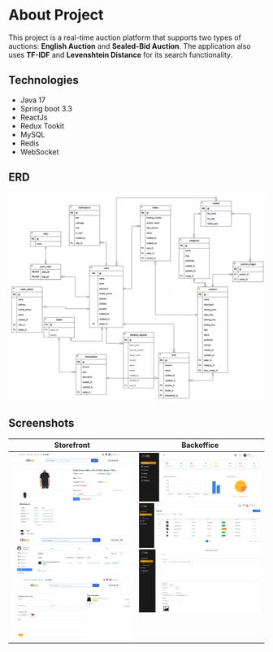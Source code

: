 # About Project

This project is a real-time auction platform that supports two types of auctions: **English Auction** and **Sealed-Bid Auction**. The application also uses **TF-IDF** and **Levenshtein Distance** for its search functionality.

## Technologies

- Java 17
- Spring boot 3.3
- ReactJs
- Redux Tookit
- MySQL
- Redis
- WebSocket

## ERD

![ERD](./screenshots/erd.png)

## Screenshots

<table>
    <thead>
        <tr>
            <th>Storefront</th>
            <th>Backoffice</th>
        </tr>
    </thead>
    <tbody>
        <tr valign="top">
            <td>
                <!-- <img src="screenshots/storefront-home.png" alt="Storefront - Home"/> -->
                <img src="screenshots/storefront-bid.png" alt="Storefront - Auction details & Bid"/>
                 <img src="screenshots/storefront-bids.png" alt="Storefront - Manage Bids"/>
                <img src="screenshots/storefront-checkout.png" alt="Storefront - Checkout"/>
            </td>
            <td>
                <img src="screenshots/backoffice-dashboard.png" alt="Backoffice - Dashboard"/>
                <img src="screenshots/backoffice-auctions.png" alt="Backoffice - Manage Auctions"/>
                <img src="screenshots/backoffice-add-auction.png" alt="Backoffice - Add Auction"/>
            </td>
        </tr>
    </tbody>
</table>